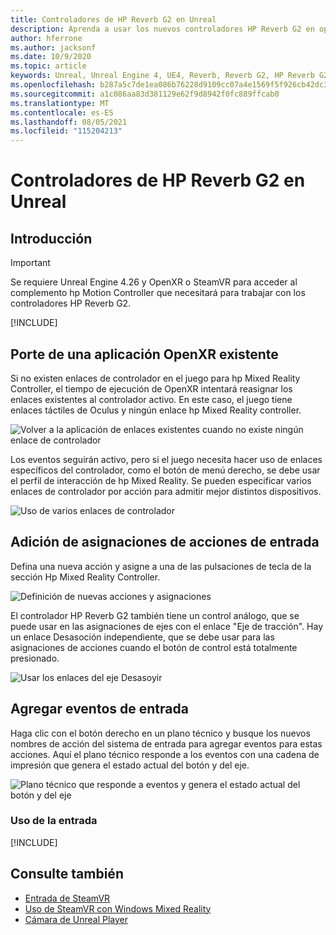 ```yaml
---
title: Controladores de HP Reverb G2 en Unreal
description: Aprenda a usar los nuevos controladores HP Reverb G2 en openXR y SteamVR para aplicaciones de realidad mixta de Unreal.
author: hferrone
ms.author: jacksonf
ms.date: 10/9/2020
ms.topic: article
keywords: Unreal, Unreal Engine 4, UE4, Reverb, Reverb G2, HP Reverb G2, mixed reality, development, motion controllers, user input, features, new project, emulator, documentation, guides, features, holograms, game development, mixed reality headset, windows mixed reality headset, virtual reality headset
ms.openlocfilehash: b287a5c7de1ea086b76228d9109cc07a4e1569f5f926cb42dc3e37cc2a3bb916
ms.sourcegitcommit: a1c086aa83d381129e62f9d8942f0fc889ffcab0
ms.translationtype: MT
ms.contentlocale: es-ES
ms.lasthandoff: 08/05/2021
ms.locfileid: "115204213"
---
```

# <a name="hp-reverb-g2-controllers-in-unreal"></a>Controladores de HP Reverb G2 en Unreal 

## <a name="getting-started"></a>Introducción

> [!IMPORTANT]
> Se requiere Unreal Engine 4.26 y OpenXR o SteamVR para acceder al complemento hp Motion Controller que necesitará para trabajar con los controladores HP Reverb G2.

[!INCLUDE[](includes/tabs-g2-controllers-in-unreal.md)]

## <a name="porting-an-existing-openxr-app"></a>Porte de una aplicación OpenXR existente 

Si no existen enlaces de controlador en el juego para hp Mixed Reality Controller, el tiempo de ejecución de OpenXR intentará reasignar los enlaces existentes al controlador activo.  En este caso, el juego tiene enlaces táctiles de Oculus y ningún enlace hp Mixed Reality controller.

![Volver a la aplicación de enlaces existentes cuando no existe ningún enlace de controlador](images/reverb-g2-img-04.png)

Los eventos seguirán activo, pero si el juego necesita hacer uso de enlaces específicos del controlador, como el botón de menú derecho, se debe usar el perfil de interacción de hp Mixed Reality.  Se pueden especificar varios enlaces de controlador por acción para admitir mejor distintos dispositivos.
   
![Uso de varios enlaces de controlador](images/reverb-g2-img-05.png)

## <a name="adding-input-action-mappings"></a>Adición de asignaciones de acciones de entrada 

Defina una nueva acción y asigne a una de las pulsaciones de tecla de la sección Hp Mixed Reality Controller.

![Definición de nuevas acciones y asignaciones](images/reverb-g2-img-02.png)

El controlador HP Reverb G2 también tiene un control análogo, que se puede usar en las asignaciones de ejes con el enlace "Eje de tracción".  Hay un enlace Desasoción independiente, que se debe usar para las asignaciones de acciones cuando el botón de control está totalmente presionado. 

![Usar los enlaces del eje Desasoyir](images/reverb-g2-img-03.png)

## <a name="adding-input-events"></a>Agregar eventos de entrada

Haga clic con el botón derecho en un plano técnico y busque los nuevos nombres de acción del sistema de entrada para agregar eventos para estas acciones.  Aquí el plano técnico responde a los eventos con una cadena de impresión que genera el estado actual del botón y del eje.

![Plano técnico que responde a eventos y genera el estado actual del botón y del eje](images/reverb-g2-img-06.png)

### <a name="using-input"></a>Uso de la entrada 

[!INCLUDE[](includes/tabs-g2-controller-mapping-in-unreal.md)]

## <a name="see-also"></a>Consulte también
* [Entrada de SteamVR](https://docs.unrealengine.com/Platforms/VR/SteamVR/HowTo/SteamVRInput/index.html)
* [Uso de SteamVR con Windows Mixed Reality](/windows/mixed-reality/enthusiast-guide/using-steamvr-with-windows-mixed-reality)
* [Cámara de Unreal Player](https://docs.unrealengine.com/Programming/Tutorials/PlayerCamera/3/index.html)